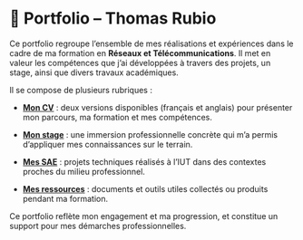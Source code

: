 # 📁 Portfolio – Thomas Rubio

Ce portfolio regroupe l’ensemble de mes réalisations et expériences dans le cadre de ma formation en **Réseaux et Télécommunications**.
Il met en valeur les compétences que j’ai développées à travers des projets, un stage, ainsi que divers travaux académiques.

Il se compose de plusieurs rubriques :

- **[Mon CV](https://github.com/ThomasRubio/Portfolio/blob/main/CV/README.md)** :
deux versions disponibles (français et anglais) pour présenter mon parcours, ma formation et mes compétences.

- **[Mon stage](https://github.com/ThomasRubio/Portfolio/blob/main/STAGE/README.md)** : une immersion professionnelle concrète qui m’a permis d’appliquer mes connaissances sur le terrain.

- **[Mes SAE](https://github.com/ThomasRubio/Portfolio/blob/main/SAE/README.md)** : projets techniques réalisés à l’IUT dans des contextes proches du milieu professionnel.

- **[Mes ressources](https://github.com/ThomasRubio/Portfolio/blob/main/RESSOURCES/README.md)** : documents et outils utiles collectés ou produits pendant ma formation.

Ce portfolio reflète mon engagement et ma progression, et constitue un support pour mes démarches professionnelles.
